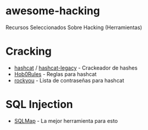 # awesome-hacking
Recursos Seleccionados Sobre Hacking (Herramientas)

# Cracking
* [hashcat]([https://github.com/hashcat]) / [hashcat-legacy](https://github.com/hashcat) - Crackeador de hashes
* [Hob0Rules](https://github.com/praetorian-inc/Hob0Rules) - Reglas para hashcat
* [rockyou](/rockyou.txt.xz) - Lista de contraseñas para hashcat

# SQL Injection
* [SQLMap](https://github.com/sqlmapproject/sqlmap) - La mejor herramienta para esto



